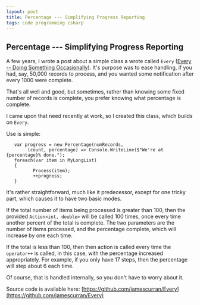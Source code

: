 ```yaml
---
layout: post
title: Percentage --- Simplifying Progress Reporting
tags: code programming csharp
---
```


## Percentage --- Simplifying Progress Reporting

A few years, I wrote a post about a simple class a wrote called `Every` ([Every -- Doing Something Occasionally](https://honestillusion.com/blog/2017/10/12/every-doing-something-occasionally/)). It's purpose was to ease handling, if you had, say, 50,000 records to process, and you wanted some notification after every 1000 were complete. 

That's all well and good, but sometimes, rather than knowing some fixed number of records is complete, you prefer knowing what percentage is complete.

I came upon that need recently at work, so I created this class, which builds on `Every`.

Use is simple:

       var progress = new Percentage(numRecords, 
            (count, percentage) => Console.WriteLine($"We're at {percentage}% done.");
	   foreach(var item in MyLongList)
	   {
	          Process(item);
	          ++progress;
	   }


It's rather straightforward, much like it predecessor, except for one tricky part, which causes it to have two basic modes.

If the total number of items being processed is greater than 100, then the provided `Action<int, double>` will be called 100 times, once every time another percent of the total is complete.  The two parameters are the number of items processed, and the percentage complete, which will increase by one each time.

If the total is less than 100, then then action is called every time the `operator++` is called, in this case, with the percentage increased appropriately.  For example, if you only have 17 steps, then the percentage will step about 6 each time.

Of course, that is handled internally, so you don't have to worry about it. 

Source code is available here: [https://github.com/jamescurran/Every](https://github.com/jamescurran/Every)

